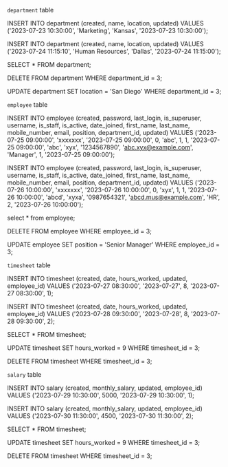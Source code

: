 `department` table

INSERT INTO department (created, name, location, updated) 
VALUES ('2023-07-23 10:30:00', 'Marketing', 'Kansas', '2023-07-23 10:30:00');

INSERT INTO department (created, name, location, updated) 
VALUES ('2023-07-24 11:15:10', 'Human Resources', 'Dallas', '2023-07-24 11:15:00');

SELECT * FROM department;

DELETE FROM department WHERE department_id = 3;

UPDATE department SET location = 'San Diego' WHERE department_id = 3;

`employee` table

INSERT INTO employee (created, password, last_login, is_superuser, username, is_staff, is_active, date_joined, first_name, last_name, mobile_number, email, position, department_id, updated) 
VALUES ('2023-07-25 09:00:00', 'xxxxxxx', '2023-07-25 09:00:00', 0, 'abc', 1, 1, '2023-07-25 09:00:00', 'abc', 'xyx', '1234567890', 'abc.xyx@example.com', 'Manager', 1, '2023-07-25 09:00:00');

INSERT INTO employee (created, password, last_login, is_superuser, username, is_staff, is_active, date_joined, first_name, last_name, mobile_number, email, position, department_id, updated) 
VALUES ('2023-07-26 10:00:00', 'xxxxxxx', '2023-07-26 10:00:00', 0, 'xyx', 1, 1, '2023-07-26 10:00:00', 'abcd', 'xyxa', '0987654321', 'abcd.mus@example.com', 'HR', 2, '2023-07-26 10:00:00');

select * from employee;

DELETE FROM employee WHERE employee_id = 3;

UPDATE employee SET position = 'Senior Manager' WHERE employee_id = 3;

`timesheet` table

INSERT INTO timesheet (created, date, hours_worked, updated, employee_id) 
VALUES ('2023-07-27 08:30:00', '2023-07-27', 8, '2023-07-27 08:30:00', 1);

INSERT INTO timesheet (created, date, hours_worked, updated, employee_id) 
VALUES ('2023-07-28 09:30:00', '2023-07-28', 8, '2023-07-28 09:30:00', 2);

SELECT * FROM timesheet;

UPDATE timesheet SET hours_worked = 9 WHERE timesheet_id = 3;

DELETE FROM timesheet WHERE timesheet_id = 3;

`salary` table

INSERT INTO salary (created, monthly_salary, updated, employee_id) 
VALUES ('2023-07-29 10:30:00', 5000, '2023-07-29 10:30:00', 1);

INSERT INTO salary (created, monthly_salary, updated, employee_id) 
VALUES ('2023-07-30 11:30:00', 4500, '2023-07-30 11:30:00', 2);

SELECT * FROM timesheet;

UPDATE timesheet SET hours_worked = 9 WHERE timesheet_id = 3;

DELETE FROM timesheet WHERE timesheet_id = 3;
